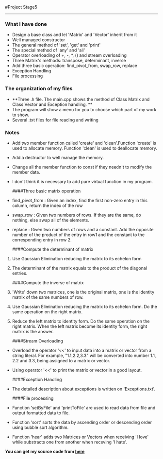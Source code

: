 #Project Stage5
***
### What I have done
* Design a base class and let 'Matrix' and 'Vector' inherit from it
* Well managed constructor
* The general method of 'set', 'get' and 'print'
* The special method of 'any' and 'all'
* Operator overloading of +, -, *, () and stream overloading
* Three Matrix's methods: transpose, determinant, inverse
* Add three basic operation: find_pivot_from, swap_row, replace
* Exception Handling
* File processing

### The organization of my files
* **Three .h file. The main.cpp shows the method of Class Matrix and Class Vector and Exception handling. **
* The program will show a menu for you to choose which part of my work to show.
* Several .txt files for file reading and writing


### Notes
* Add two member function called 'create' and 'clean'.Function 'create' is used to allocate memory. Function 'clean' is used to deallocate memory.
* Add a destructor to well manage the memory. 
* Change all the member function to const if they needn't to modify the member data.
* I don't think it is necessary to add pure virtual  function in my program.


    ####Three basic matrix operation
* find_pivot_from :  Given an index, find the first non-zero entry in this column, return the index of the row
* swap_row : Given two numbers of rows. If they are the same, do nothing, else swap all of the elements.
* replace : Given two numbers of rows and a constant. Add the opposite number of the product of the entry in row1 and the constant to the corresponding entry in row 2.


    ####Compute the determinant of matrix
1.  Use Gaussian Elimination reducing the matrix to its echelon form
2.  The determinant of the matrix equals to the product of the diagonal entries.


    ####Compute the inverse of matrix
1.  'Write' down two matrices, one is the original matrix, one is the identity matrix of the same numbers of row.
2.  Use Gaussian Elimination reducing the matrix to its echelon form. Do the same operation on the right matrix.
3.  Reduce the left matrix to identity form. Do the same operation on the right matrix. When the left matrix become its identity form, the right matrix is the answer.
    
    ####Stream Overloading
* Overload the operator '<<' to input data into a matrix or vector from a string literal. For example, "1.1,2.2,3.3" will be converted into number 1.1, 2.2 and 3.3, being assigned to a matrix or vector.
* Using operator '<<' to print the matrix or vector in a good layout.

    ####Exception Handling
* The detailed description about exceptions is written on 'Exceptions.txt'.

    ####File processing
* Function 'setByFile' and 'printToFile' are used to read data from file and output formatted data to file.
* Function 'sort' sorts the data by ascending order or descending order using bubble sort algorithm.
* Function 'hear' adds two Matrices or Vectors when receiving 'I love' while substracts one from another when receving 'I hate'.

**You can get my source code from [here](https://github.com/zhuangqh/Cpp_homework/tree/master/project)**
